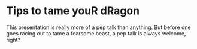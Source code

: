 # Tips to tame youR dRagon
This presentation is really more of a pep talk than anything. But before one goes racing out to tame a fearsome beast, a pep talk is always welcome, right?
